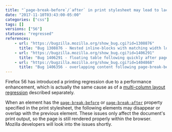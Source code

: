 ```yaml
---
title: "`page-break-before`/`after` in print stylesheet may lead to lack or overlap of elements"
date: "2017-11-10T03:43:00-05:00"
categories: ["css"]
tags: []
versions: ["56"]
statuses: "regressed"
references:
    - url: "https://bugzilla.mozilla.org/show_bug.cgi?id=1308876"
      title: "Bug 1308876 - Nested inline-blocks with matching width locks up browser due to O(2^depth) reflow performance"
    - url: "https://bugzilla.mozilla.org/show_bug.cgi?id=1406291"
      title: "Bug 1406291 - floating table following quickly after page-break-after style is not printed"
    - url: "https://bugzilla.mozilla.org/show_bug.cgi?id=1404868"
      title: "Bug 1406356 - overlapping content following page-break-before in Firefox 56"
---
```

Firefox 56 has introduced a printing regression due to a performance enhancement, which is actually the same cause as of a [multi-column layout regression](https://www.fxsitecompat.com/en-CA/docs/2017/certain-multi-column-layouts-may-balance-unevenly-or-lack-elements-randomly/) described separately.

When an element has the [`page-break-before`](https://developer.mozilla.org/en-US/docs/Web/CSS/page-break-before) or [`page-break-after`](https://developer.mozilla.org/en-US/docs/Web/CSS/page-break-after) property specified in the print stylesheet, the following elements may disappear or overlap with the previous element. These issues only affect the document's print output, so the page is still rendered properly within the browser. Mozilla developers will look into the issues shortly.
